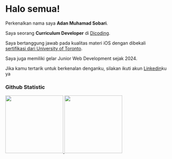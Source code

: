 # Halo semua! 

Perkenalkan nama saya **Adan Muhamad Sobari**.<br>

Saya seorang **Curriculum Developer** di [Dicoding](https://www.dicoding.com/).<br>

Saya bertanggung jawab pada kualitas materi iOS dengan dibekali [sertifikasi dari University of Toronto](https://www.coursera.org/account/accomplishments/specialization/CLKJD8XBXJ3M).<br>

Saya juga memiliki gelar Junior Web Development sejak 2024.<br>

Jika kamu tertarik untuk berkenalan denganku, silakan ikuti akun [Linkedin](https://www.linkedin.com/in/adam-muhamad-sobari-753587335)ku ya

### Github Statistic
<p align="left">
<a href="https://github.com/ams3006">
  <img height="180em" src="https://github-readme-stats-eight-theta.vercel.app/api?username=ams3006&show_icons=true&theme=algolia&include_all_commits=true&count_private=true"/>
  <img height="180em" src="https://github-readme-stats-eight-theta.vercel.app/api/top-langs/?username=ams3006&layout=compact&layout=compact&theme=algolia"/>
</a>
</p>
